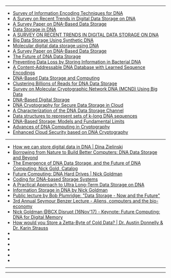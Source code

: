 -----------
- [Survey of Information Encoding Techniques for DNA](https://arxiv.org/pdf/1906.11062.pdf)
- [A Survey on Recent Trends in Digital Data Storage on DNA](https://papers.ssrn.com/sol3/papers.cfm?abstract_id=3340328&download=yes)
- [A Survey Paper on DNA-Based Data Storage](https://www.easychair.org/publications/preprint_open/GLgx)
- [Data Storage in DNA](http://pdfs.semanticscholar.org/40f5/f0a9e5c7cc1ee306c7a4d677737cb7066ff0.pdf)
- [A SURVEY ON RECENT TRENDS IN DIGITAL DATA STORAGE ON DNA](https://www.researchgate.net/publication/333652130_A_SURVEY_ON_RECENT_TRENDS_IN_DIGITAL_DATA_STORAGE_ON_DNA)
- [Big Data Storage Using Synthetic DNA](https://www.researchgate.net/publication/333090196_Big_Data_Storage_Using_Synthetic_DNA)
- [Molecular digital data storage
using DNA](https://www.gwern.net/docs/genetics/editing/2019-ceze.pdf)
- [A Survey Paper on DNA-Based Data Storage](https://www.easychair.org/publications/preprint_open/GLgx)
- [The Future of
DNA Data Storage](https://potomacinstitute.org/images/studies/Future_of_DNA_Data_Storage.pdf)
- [Preventing Data Loss by Storing Information in
Bacterial DNA](http://citeseerx.ist.psu.edu/viewdoc/download?doi=10.1.1.403.7595&rep=rep1&type=pdf)
- [A Content-Addressable DNA Database
with Learned Sequence Encodings](https://www.microsoft.com/en-us/research/uploads/prod/2018/08/dna24.pdf)
- [DNA-Based Data Storage and Computing]()
- [Clustering Billions of Reads for DNA Data Storage](https://papers.nips.cc/paper/6928-clustering-billions-of-reads-for-dna-data-storage.pdf)
- [Survey on Molecular Cryptographic Network DNA (MCND)
Using Big Data](https://core.ac.uk/download/pdf/81112088.pdf)
- [DNA-Based Digital Storage](http://www.biosystems.com.ar/archivos/folletos/362/DNA_digital_data_storage_whitepaper_2017.pdf)
- [DNA Cryptography for Secure Data Storage in
Cloud](http://ijns.femto.com.tw/contents/ijns-v20-n3/ijns-2018-v20-n3-p447-454.pdf)
- [A Characterization of the DNA Data Storage Channel](https://arxiv.org/abs/1803.03322)
- [Data structures to represent sets of k-long DNA sequences](https://arxiv.org/abs/1903.12312)
- [DNA-Based Storage: Models and Fundamental Limits](https://arxiv.org/abs/2001.06311)
- [Advances of DNA Computing in Cryptography](https://books.google.co.in/books/about/Advances_of_DNA_Computing_in_Cryptograph.html?id=21BtDwAAQBAJ&source=kp_book_description&redir_esc=y)
- [Enhanced Cloud Security based on DNA Cryptography](https://www.ijraset.com/fileserve.php?FID=22914)

--------
- [How we can store digital data in DNA | Dina Zielinski](https://www.youtube.com/watch?v=wxStlzunxCw)
- [Borrowing from Nature to Build Better Computers: DNA Data Storage and Beyond](https://www.youtube.com/watch?v=oMhwYpNoX-8)
- [The Emergence of DNA Data Storage, and the Future of DNA Computing: Nick Gold, Catalog](https://www.youtube.com/watch?v=1_OMEQ5SORg)
- [Future Computing: DNA Hard Drives | Nick Goldman](https://www.youtube.com/watch?v=tBvd7OSDGgQ)
- [Coding for DNA-based Storage Systems](https://www.youtube.com/watch?v=N7zJLSEZKYQ)
- [A Practical Approach to Ultra Long-Term Data Storage on DNA](https://www.youtube.com/watch?v=q3tJ63uMt-w)
- [Information Storage in DNA by Nick Goldman](https://www.youtube.com/watch?v=NsfuBSsF1Fk)
- [Public lecture by Bob Plumridge: "Data Storage - Now and the Future"](https://www.youtube.com/watch?v=i9vEgtUUJy0)
- [3rd Annual Seymour Benzer Lecture - Aliens, computers and the bio-economy](https://www.youtube.com/watch?v=Us0IqUfm0wM)
- [Nick Goldman @BCX Disrupt (16Nov'17) - Keynote: Future Computing: DNA for Digital Memory](https://www.youtube.com/watch?v=Y2WJFsDvoYc)
- [How would you Store a Zetta-Byte of Cold Data? | Dr. Austin Donnelly & Dr. Karin Strauss](https://www.youtube.com/watch?v=qGvq6dW9vBM)
- []()
- []()
- []()
- []()
- []()
- []()
-----------
-------------
